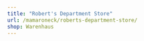 ```yaml
---
title: "Robert's Department Store"
url: /mamaroneck/roberts-department-store/
shop: Warenhaus
---
```

